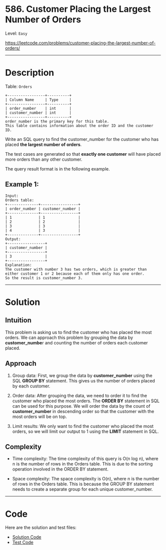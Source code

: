 # 586. Customer Placing the Largest Number of Orders

Level: `Easy`

https://leetcode.com/problems/customer-placing-the-largest-number-of-orders/

---

# Description

Table: `Orders`

    +-----------------+----------+
    | Column Name     | Type     |
    +-----------------+----------+
    | order_number    | int      |
    | customer_number | int      |
    +-----------------+----------+
    order_number is the primary key for this table.
    This table contains information about the order ID and the customer ID.

Write an SQL query to find the customer_number for the customer who has placed **the largest number of orders**.

The test cases are generated so that **exactly one customer** will have placed more orders than any other customer.

The query result format is in the following example.

## Example 1:

    Input:
    Orders table:
    +--------------+-----------------+
    | order_number | customer_number |
    +--------------+-----------------+
    | 1            | 1               |
    | 2            | 2               |
    | 3            | 3               |
    | 4            | 3               |
    +--------------+-----------------+
    Output:
    +-----------------+
    | customer_number |
    +-----------------+
    | 3               |
    +-----------------+
    Explanation:
    The customer with number 3 has two orders, which is greater than either customer 1 or 2 because each of them only has one order.
    So the result is customer_number 3.

---

# Solution

## Intuition

This problem is asking us to find the customer who has placed the most orders. We can approach this problem by grouping
the data by **customer_numbe**r and counting the number of orders each customer placed.

## Approach

1. Group data: First, we group the data by **customer_number** using the SQL **GROUP BY** statement. This gives us the
   number of orders placed by each customer.

2. Order data: After grouping the data, we need to order it to find the customer who placed the most orders. The **ORDER
   BY** statement in SQL can be used for this purpose. We will order the data by the count of **customer_number** in
   descending order so that the customer with the most orders will be on top.

3. Limit results: We only want to find the customer who placed the most orders, so we will limit our output to 1 using
   the **LIMIT** statement in SQL.

## Complexity

- Time complexity:
  The time complexity of this query is O(n log n), where n is the number of rows in the Orders table. This is due to the
  sorting operation involved in the ORDER BY statement.

- Space complexity:
  The space complexity is O(n), where n is the number of rows in the Orders table. This is because the GROUP BY
  statement needs to create a separate group for each unique customer_number.

---

# Code

Here are the solution and test files:

- [Solution Code](./solution.sql)
- [Test Code](./solution_test.go)